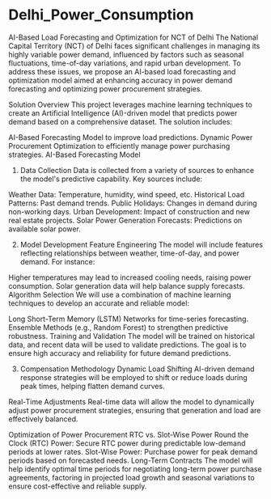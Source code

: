 # Delhi_Power_Consumption
AI-Based Load Forecasting and Optimization for NCT of Delhi
The National Capital Territory (NCT) of Delhi faces significant challenges in managing its highly variable power demand, influenced by factors such as seasonal fluctuations, time-of-day variations, and rapid urban development. To address these issues, we propose an AI-based load forecasting and optimization model aimed at enhancing accuracy in power demand forecasting and optimizing power procurement strategies.

Solution Overview
This project leverages machine learning techniques to create an Artificial Intelligence (AI)-driven model that predicts power demand based on a comprehensive dataset. The solution includes:

AI-Based Forecasting Model to improve load predictions.
Dynamic Power Procurement Optimization to efficiently manage power purchasing strategies.
AI-Based Forecasting Model
1. Data Collection
Data is collected from a variety of sources to enhance the model's predictive capability. Key sources include:

Weather Data: Temperature, humidity, wind speed, etc.
Historical Load Patterns: Past demand trends.
Public Holidays: Changes in demand during non-working days.
Urban Development: Impact of construction and new real estate projects.
Solar Power Generation Forecasts: Predictions on available solar power.

2. Model Development
Feature Engineering
The model will include features reflecting relationships between weather, time-of-day, and power demand. For instance:

Higher temperatures may lead to increased cooling needs, raising power consumption.
Solar generation data will help balance supply forecasts.
Algorithm Selection
We will use a combination of machine learning techniques to develop an accurate and reliable model:

Long Short-Term Memory (LSTM) Networks for time-series forecasting.
Ensemble Methods (e.g., Random Forest) to strengthen predictive robustness.
Training and Validation
The model will be trained on historical data, and recent data will be used to validate predictions. The goal is to ensure high accuracy and reliability for future demand predictions.

3. Compensation Methodology
Dynamic Load Shifting
AI-driven demand response strategies will be employed to shift or reduce loads during peak times, helping flatten demand curves.

Real-Time Adjustments
Real-time data will allow the model to dynamically adjust power procurement strategies, ensuring that generation and load are effectively balanced.

Optimization of Power Procurement
RTC vs. Slot-Wise Power
Round the Clock (RTC) Power: Secure RTC power during predictable low-demand periods at lower rates.
Slot-Wise Power: Purchase power for peak demand periods based on forecasted needs.
Long-Term Contracts
The model will help identify optimal time periods for negotiating long-term power purchase agreements, factoring in projected load growth and seasonal variations to ensure cost-effective and reliable supply.
